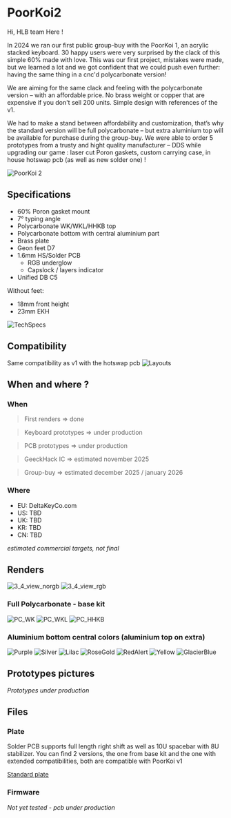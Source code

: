 # PoorKoi2

Hi, HLB team Here !

In 2024 we ran our first public group-buy with the PoorKoi 1, an acrylic stacked keyboard. 30 happy users were very surprised by the clack of this simple 60% made with love. This was our first project, mistakes were made, but we learned a lot and we got confident that we could push even further: having the same thing in a cnc'd polycarbonate version!

We are aiming for the same clack and feeling with the polycarbonate version – with an affordable price. No brass weight or copper that are expensive if you don't sell 200 units. Simple design with references of the v1.

We had to make a stand between affordability and customization, that’s why the standard version will be full polycarbonate – but extra aluminium top will be available for purchase during the group-buy.
We were able to order 5 prototypes from a trusty and hight quality manufacturer – DDS while upgrading our game : laser cut Poron gaskets, custom carrying case, in house hotswap pcb (as well as new solder one) !

![PoorKoi 2](img/commercial.jpg)

## Specifications
- 60% Poron gasket mount
- 7° typing angle
- Polycarbonate WK/WKL/HHKB top
- Polycarbonate bottom with central aluminium part
- Brass plate
- Geon feet D7
- 1.6mm HS/Solder PCB
  - RGB underglow
  - Capslock / layers indicator
- Unified DB C5

Without feet:
- 18mm front height
- 23mm EKH

![TechSpecs](img/techdraw.png)

## Compatibility
Same compatibility as v1 with the hotswap pcb
![Layouts](img/compatibility.png)

## When and where ?
### When
> First renders => done

> Keyboard prototypes => under production

> PCB prototypes => under production

> GeeckHack IC => estimated november 2025

> Group-buy => estimated december 2025 / january 2026

### Where
- EU: DeltaKeyCo.com
- US: TBD
- UK: TBD
- KR: TBD
- CN: TBD

*estimated commercial targets, not final*

## Renders
![3_4_view_norgb](img/3_4_view_norgb.jpg)
![3_4_view_rgb](img/3_4_view_rgb.jpg)
### Full Polycarbonate - base kit
![PC_WK](img/commercial00.jpg)
![PC_WKL](img/commercial01.jpg)
![PC_HHKB](img/commercial02.jpg)
### Aluminium bottom central colors (aluminium top on extra)
![Purple](img/commercial09.jpg)
![Silver](img/commercial03.jpg)
![Lilac](img/commercial04.jpg)
![RoseGold](img/commercial05.jpg)
![RedAlert](img/commercial06.jpg)
![Yellow](img/commercial07.jpg)
![GlacierBlue](img/commercial08.jpg)

## Prototypes pictures
*Prototypes under production*
## Files
### Plate
Solder PCB supports full length right shift as well as 10U spacebar with 8U stabilizer.
You can find 2 versions, the one from base kit and the one with extended compatibilities, both are compatible with PoorKoi v1

[Standard plate](files/plate_brass.step)
### Firmware
*Not yet tested - pcb under production*